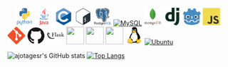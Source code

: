<!--
**ajotagesr/ajotagesr** is a ✨ _special_ ✨ repository because its `README.md` (this file) appears on your GitHub profile.

<h1 align="center">Hey, I'm <a href="https://www.linkedin.com/in/adrián-jiménez-gamo-1b255128b/">Adrián</a> 👋</h1>
<h3 align="center">Computer Science student at <a href="https://www.uam.es/uam/inicio">UAM</a></h3>

### 👉 Programming languages and tools-->

<p align="left"> 
  &emsp;
  <a href="https://python.org/"><img alt="Python" src="https://raw.githubusercontent.com/devicons/devicon/master/icons/python/python-original-wordmark.svg" width="40" height="40"/></a>
  <a href="https://www.java.com/en/"><img alt="Java" src="https://raw.githubusercontent.com/devicons/devicon/master/icons/java/java-original-wordmark.svg" width="40" height="40"/></a>
  <a href="https://www.cprogramming.com/" target="_blank" rel="noreferrer"><img src="https://raw.githubusercontent.com/devicons/devicon/master/icons/c/c-original.svg" alt="c" width="40" height="40"/></a>
  <a><img src="https://raw.githubusercontent.com/devicons/devicon/master/icons/bash/bash-original.svg" width="40" height="40"/></a>
  <a href="https://www.sqlite.org/"><img alt="Postgres" src ="https://raw.githubusercontent.com/devicons/devicon/master/icons/postgresql/postgresql-original-wordmark.svg" width="40" height="40"/></a>
  <a href="#" rel="nofollow"><img src="https://user-images.githubusercontent.com/25181517/183896128-ec99105a-ec1a-4d85-b08b-1aa1620b2046.png" alt="MySQL" width="40" height="40"></a>
  <a href="https://www.mongodb.com/"><img alt="MongoDB" src ="https://raw.githubusercontent.com/devicons/devicon/master/icons/mongodb/mongodb-original-wordmark.svg" width="40" height="40"/></a>
  <a><img alt="Django" src="https://raw.githubusercontent.com/devicons/devicon/master/icons/django/django-plain.svg" width="40" height="40"/></a>
  <a href="https://godotengine.org"><img alt="Godot" src="https://raw.githubusercontent.com/devicons/devicon/master/icons/godot/godot-original.svg" width="40" height="40"/></a>
  <a><img src="https://raw.githubusercontent.com/devicons/devicon/master/icons/javascript/javascript-original.svg" width="40" height="40"/></a>
  <a><img alt="Git" src="https://raw.githubusercontent.com/devicons/devicon/master/icons/git/git-original.svg" width="40" height="40"></a>
  <a href="https://www.github.com"><img src="https://raw.githubusercontent.com/devicons/devicon/master/icons/github/github-original.svg" width="40" height="40"></a>
  <a><img src="https://raw.githubusercontent.com/devicons/devicon/master/icons/flask/flask-original-wordmark.svg" width="40" height="40"/></a>
  <a><img src="https://user-images.githubusercontent.com/25181517/179090274-733373ef-3b59-4f28-9ecb-244bea700932.png" width="40" height="40"/></a>
  <a><img src="https://user-images.githubusercontent.com/25181517/117201470-f6d56780-adec-11eb-8f7c-e70e376cfd07.png" width="40" height="40"/></a>
  <a><img src="https://user-images.githubusercontent.com/25181517/117207242-07d5a700-adf4-11eb-975e-be04e62b984b.png" width="40" height="40"/></a>
  <a href="https://www.linux.org/" rel="nofollow"><img src="https://raw.githubusercontent.com/devicons/devicon/master/icons/linux/linux-original.svg" alt="linux" width="40" height="40"></a>
  <a href="#" rel="nofollow"><img src="https://user-images.githubusercontent.com/25181517/186884153-99edc188-e4aa-4c84-91b0-e2df260ebc33.png" alt="Ubuntu" width="40" height="40"></a>
</p>

![ajotagesr's GitHub stats](https://github-readme-stats.vercel.app/api?username=ajotagesr&show_icons=true&theme=radical)
[![Top Langs](https://github-readme-stats.vercel.app/api/top-langs/?username=ajotagesr)](https://github.com/ajotagesr/github-readme-stats)


<!--div style="display:grid;align-items:center;justify-content:center">
  <img style="height:100%;width:50%;max-width: 10%" src="https://github-readme-stats.vercel.app/api/top-langs/?username=ajotagesr&layout=compact&theme=gotham&langs_count=9&hide=html,TeX"/>
</div-->

